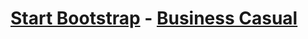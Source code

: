 # [Start Bootstrap](http://startbootstrap.com/) - [Business Casual](http://startbootstrap.com/template-overviews/business-casual/)
